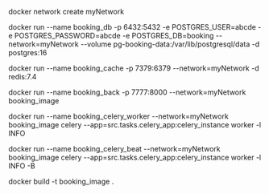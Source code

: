 docker network create myNetwork

docker run --name booking_db -p 6432:5432 -e POSTGRES_USER=abcde -e POSTGRES_PASSWORD=abcde -e POSTGRES_DB=booking --network=myNetwork --volume pg-booking-data:/var/lib/postgresql/data -d postgres:16

docker run --name booking_cache -p 7379:6379 --network=myNetwork -d redis:7.4

docker run --name booking_back -p 7777:8000 --network=myNetwork booking_image

docker run --name booking_celery_worker --network=myNetwork booking_image celery --app=src.tasks.celery_app:celery_instance worker -l INFO

docker run --name booking_celery_beat --network=myNetwork booking_image celery --app=src.tasks.celery_app:celery_instance worker -l INFO -B

docker build -t booking_image .